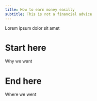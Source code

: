 ```yaml
---
title: How to earn money easilly
subtitle: This is not a financial advice
---
```


Lorem ipsum dolor sit amet

# Start here

Why we want

# End here

Where we went
